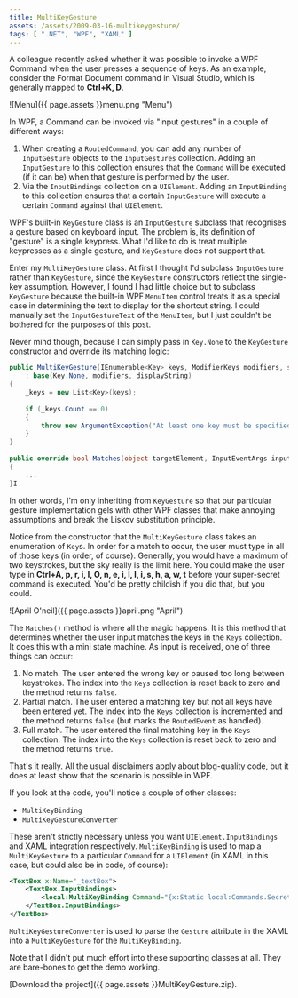 ```yaml
---
title: MultiKeyGesture
assets: /assets/2009-03-16-multikeygesture/
tags: [ ".NET", "WPF", "XAML" ]
---
```


A colleague recently asked whether it was possible to invoke a WPF Command when the user presses a sequence of keys. As an example, consider the Format Document command in Visual Studio, which is generally mapped to **Ctrl+K, D**.

![Menu]({{ page.assets }}menu.png "Menu")

In WPF, a Command can be invoked via "input gestures" in a couple of different ways:

1. When creating a `RoutedCommand`, you can add any number of `InputGesture` objects to the `InputGestures` collection. Adding an `InputGesture` to this collection ensures that the `Command` will be executed (if it can be) when that gesture is performed by the user.
2. Via the `InputBindings` collection on a `UIElement`. Adding an `InputBinding` to this collection ensures that a certain `InputGesture` will execute a certain `Command` against that `UIElement`.

WPF's built-in `KeyGesture` class is an `InputGesture` subclass that recognises a gesture based on keyboard input. The problem is, its definition of "gesture" is a single keypress. What I'd like to do is treat multiple keypresses as a single gesture, and `KeyGesture` does not support that.

Enter my `MultiKeyGesture` class. At first I thought I'd subclass `InputGesture` rather than `KeyGesture`, since the `KeyGesture` constructors reflect the single-key assumption. However, I found I had little choice but to subclass `KeyGesture` because the built-in WPF `MenuItem` control treats it as a special case in determining the text to display for the shortcut string. I could manually set the `InputGestureText` of the `MenuItem`, but I just couldn't be bothered for the purposes of this post.

Never mind though, because I can simply pass in `Key.None` to the `KeyGesture` constructor and override its matching logic:

```C#
public MultiKeyGesture(IEnumerable<Key> keys, ModifierKeys modifiers, string displayString)
    : base(Key.None, modifiers, displayString)
{
    _keys = new List<Key>(keys); 
 
    if (_keys.Count == 0)
    {
        throw new ArgumentException("At least one key must be specified.", "keys");
    }
} 
 
public override bool Matches(object targetElement, InputEventArgs inputEventArgs)
{
    ...
}I
```

In other words, I'm only inheriting from `KeyGesture` so that our particular gesture implementation gels with other WPF classes that make annoying assumptions and break the Liskov substitution principle.

Notice from the constructor that the `MultiKeyGesture` class takes an enumeration of `Key`s. In order for a match to occur, the user must type in all of those keys (in order, of course). Generally, you would have a maximum of two keystrokes, but the sky really is the limit here. You could make the user type in **Ctrl+A, p, r, i, l, O, n, e, i, l, l, i, s, h, a, w, t** before your super-secret command is executed. You'd be pretty childish if you did that, but you could.

![April O'neil]({{ page.assets }}april.png "April")

The `Matches()` method is where all the magic happens. It is this method that determines whether the user input matches the keys in the `Keys` collection. It does this with a mini state machine. As input is received, one of three things can occur:

1. No match. The user entered the wrong key or paused too long between keystrokes. The index into the `Keys` collection is reset back to zero and the method returns `false`.
2. Partial match. The user entered a matching key but not all keys have been entered yet. The index into the `Keys` collection is incremented and the method returns `false` (but marks the `RoutedEvent` as handled).
3. Full match. The user entered the final matching key in the `Keys` collection. The index into the `Keys` collection is reset back to zero and the method returns `true`.

That's it really. All the usual disclaimers apply about blog-quality code, but it does at least show that the scenario is possible in WPF.

If you look at the code, you'll notice a couple of other classes:

* `MultiKeyBinding`
* `MultiKeyGestureConverter`

These aren't strictly necessary unless you want `UIElement.InputBindings` and XAML integration respectively. `MultiKeyBinding` is used to map a `MultiKeyGesture` to a particular `Command` for a `UIElement` (in XAML in this case, but could also be in code, of course):

```XML
<TextBox x:Name="_textBox">
    <TextBox.InputBindings>
        <local:MultiKeyBinding Command="{x:Static local:Commands.Secret}" Gesture="Ctrl+A,p,r,i,l,O,n,e,i,l,l,i,s,h,a,w,t"/>
    </TextBox.InputBindings>
</TextBox>
```

`MultiKeyGestureConverter` is used to parse the `Gesture` attribute in the XAML into a `MultiKeyGesture` for the `MultiKeyBinding`.

Note that I didn't put much effort into these supporting classes at all. They are bare-bones to get the demo working.

[Download the project]({{ page.assets }}MultiKeyGesture.zip).